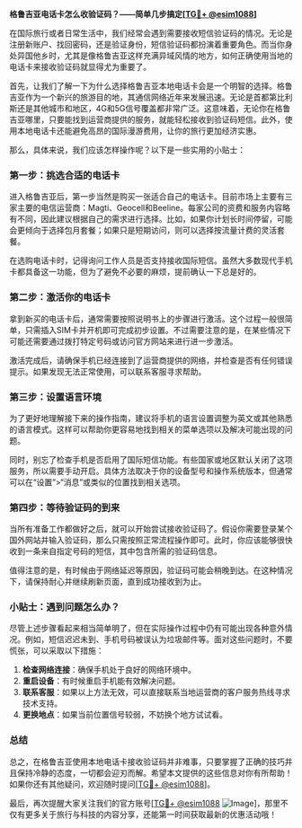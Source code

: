 **格鲁吉亚电话卡怎么收验证码？——简单几步搞定[[TG💪+ @esim1088](https://t.me/s/esim1088)]**

在国际旅行或者日常生活中，我们经常会遇到需要接收短信验证码的情况。无论是注册新账户、找回密码，还是验证身份，短信验证码都扮演着重要角色。而当你身处异国他乡时，尤其是像格鲁吉亚这样充满异域风情的地方，如何正确使用当地的电话卡来接收验证码就显得尤为重要了。

首先，让我们了解一下为什么选择格鲁吉亚本地电话卡会是一个明智的选择。格鲁吉亚作为一个新兴的旅游目的地，其通信网络近年来发展迅速。无论是首都第比利斯还是其他城市和地区，4G和5G信号覆盖都非常广泛。这意味着，无论你在格鲁吉亚哪里，只要能找到运营商提供的服务，就能轻松接收到验证码短信。此外，使用本地电话卡还能避免高昂的国际漫游费用，让你的旅行更加经济实惠。

那么，具体来说，我们应该怎样操作呢？以下是一些实用的小贴士：

### 第一步：挑选合适的电话卡

进入格鲁吉亚后，第一步当然是购买一张适合自己的电话卡。目前市场上主要有三家主要的电信运营商：Magti、Geocell和Beeline。每家公司的资费和服务内容略有不同，因此建议根据自己的需求进行选择。比如，如果你计划长时间停留，可能会更倾向于选择包月套餐；如果只是短期访问，则可以选择按流量计费的灵活套餐。

在选购电话卡时，记得询问工作人员是否支持接收国际短信。虽然大多数现代手机卡都具备这一功能，但为了避免不必要的麻烦，提前确认一下总是好的。

### 第二步：激活你的电话卡

拿到新买的电话卡后，通常需要按照说明书上的步骤进行激活。这个过程一般很简单，只需插入SIM卡并开机即可完成初步设置。不过需要注意的是，在某些情况下可能还需要通过拨打特定号码或访问官方网站来进行进一步激活。

激活完成后，请确保手机已经连接到了运营商提供的网络，并检查是否有任何错误提示。如果发现无法正常使用，可以联系客服寻求帮助。

### 第三步：设置语言环境

为了更好地理解接下来的操作指南，建议将手机的语言设置调整为英文或其他熟悉的语言模式。这样可以帮助你更容易地找到相关的菜单选项以及解决可能出现的问题。

同时，别忘了检查手机是否启用了国际短信功能。有些国家或地区默认关闭了这项服务，所以需要手动开启。具体方法取决于你的设备型号和操作系统版本，但通常可以在“设置”>“消息”或类似的位置找到相关选项。

### 第四步：等待验证码的到来

当所有准备工作都做好之后，就可以开始尝试接收验证码了。假设你需要登录某个国外网站并输入验证码，那么只需按照正常流程操作即可。此时，你应该能够很快收到一条来自指定号码的短信，其中包含所需的验证码信息。

值得注意的是，有时候由于网络延迟等原因，验证码可能会稍晚到达。在这种情况下，请保持耐心并继续刷新页面，直到成功接收到为止。

### 小贴士：遇到问题怎么办？

尽管上述步骤看起来相当简单明了，但在实际操作过程中仍有可能出现各种意外情况。例如，短信迟迟未到、手机号码被误认为垃圾邮件等。面对这些问题时，不要慌张，可以采取以下措施：

1. **检查网络连接**：确保手机处于良好的网络环境中。
2. **重启设备**：有时候重启手机能有效解决问题。
3. **联系客服**：如果以上方法无效，可以直接联系当地运营商的客户服务热线寻求技术支持。
4. **更换地点**：如果当前位置信号较弱，不妨换个地方试试看。

### 总结

总之，在格鲁吉亚使用本地电话卡接收验证码并非难事，只要掌握了正确的技巧并且保持冷静的态度，一切都会迎刃而解。希望本文提供的这些信息对你有所帮助！如果你还有其他疑问，欢迎随时提问[[TG💪+ @esim1088](https://t.me/s/esim1088)]。

最后，再次提醒大家关注我们的官方账号[[TG💪+ @esim1088](https://t.me/s/esim1088) ![Image](https://i.postimg.cc/4NQfJmqS/Snipaste-2025-05-13-00-14-12.png)]，那里不仅有更多关于旅行与科技的内容分享，还能第一时间获取最新的优惠活动哦！